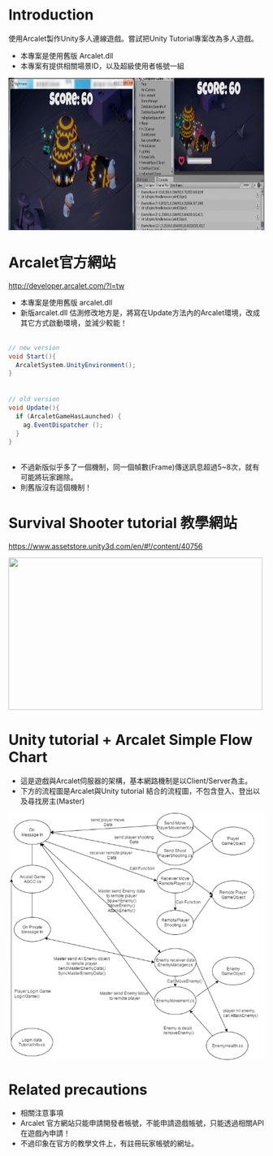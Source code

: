 Introduction
============
使用Arcalet製作Unity多人連線遊戲。嘗試把Unity Tutorial專案改為多人遊戲。
* 本專案是使用舊版 Arcalet.dll
* 本專案有提供相關場景ID，以及超級使用者帳號一組

<img src="https://github.com/Yan-Jun/Unity-Arcalet-Multiplayer-Game/blob/master/arcalet.JPG" height="300" width="900" />

Arcalet官方網站 
============
http://developer.arcalet.com/?l=tw

* 本專案是使用舊版 arcalet.dll
* 新版arcalet.dll 估測修改地方是，將寫在Update方法內的Arcalet環境，改成其它方式啟動環境，並減少較能！

```C#
  
// new version
void Start(){
  ArcaletSystem.UnityEnvironment();
}
  
  
// old version
void Update(){
  if (ArcaletGameHasLaunched) {
    ag.EventDispatcher ();
  }
}
  
```
* 不過新版似乎多了一個機制，同一個幀數(Frame)傳送訊息超過5~8次，就有可能將玩家踢除。
* 則舊版沒有這個機制！

Survival Shooter tutorial 教學網站
============
https://www.assetstore.unity3d.com/en/#!/content/40756

<img src="https://d2ujflorbtfzji.cloudfront.net/package-screenshot/99b8d7ff-6031-43fe-8334-8a283938fbc6_scaled.jpg" height="300" width="500" />

Unity tutorial + Arcalet Simple Flow Chart
============
* 這是遊戲與Arcalet伺服器的架構，基本網路機制是以Client/Server為主。
* 下方的流程圖是Arcalet與Unity tutorial 結合的流程圖，不包含登入、登出以及尋找房主(Master)
<img src="https://github.com/Yan-Jun/Unity-Arcalet-Multiplayer-Game/blob/master/Unity%20Arcalet%20Sample%20Diagram.png" />

Related precautions
============
* 相關注意事項
* Arcalet 官方網站只能申請開發者帳號，不能申請遊戲帳號，只能透過相關API在遊戲內申請！
* 不過印象在官方的教學文件上，有註冊玩家帳號的網址。
